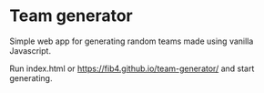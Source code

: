 # Team generator

Simple web app for generating random teams made using vanilla Javascript.

Run index.html or https://fib4.github.io/team-generator/ and start generating.